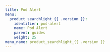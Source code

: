 ```yaml
---
title: Pod Alert
menu:
  product_searchlight_{{ .version }}:
    identifier: pod-alert
    name: Pod Alert
    parent: guides
    weight: 25
menu_name: product_searchlight_{{ .version }} 
---
```

